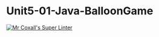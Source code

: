 # Unit5-01-Java-BalloonGame
[![Mr Coxall's Super Linter](https://github.com/ICS4U-Programming-RemyS/Unit5-01-Java-BalloonGame/workflows/Mr%20Coxall's%20Super%20Linter/badge.svg)](https://github.com/ICS4U-Programming-RemyS/Unit5-01-Java-BalloonGame/actions/)
